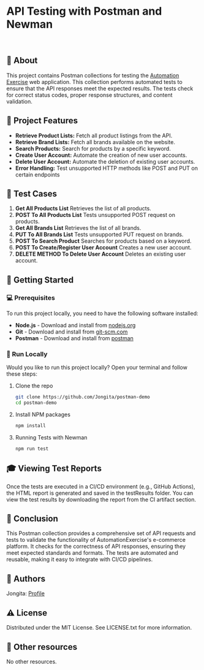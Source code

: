 # API Testing with Postman and Newman

<br>

## 🌟 About

This project contains Postman collections for testing the [Automation Exercise](https://www.automationexercise.com/) web application. This collection performs automated tests to ensure that the API responses meet the expected results. The tests check for correct status codes, proper response structures, and content validation.

## 🎯 Project Features

-   **Retrieve Product Lists:** Fetch all product listings from the API.
-   **Retrieve Brand Lists:** Fetch all brands available on the website.
-   **Search Products:** Search for products by a specific keyword.
-   **Create User Account:** Automate the creation of new user accounts.
-   **Delete User Account:** Automate the deletion of existing user accounts.
-   **Error Handling:** Test unsupported HTTP methods like POST and PUT on certain endpoints

## 🧪 Test Cases

1. **Get All Products List** Retrieves the list of all products.
2. **POST To All Products List** Tests unsupported POST request on products.
3. **Get All Brands List** Retrieves the list of all brands.
4. **PUT To All Brands List** Tests unsupported PUT request on brands.
5. **POST To Search Product** Searches for products based on a keyword.
6. **POST To Create/Register User Account** Creates a new user account.
7. **DELETE METHOD To Delete User Account** Deletes an existing user account.

## 🧰 Getting Started

### 💻 Prerequisites

To run this project locally, you need to have the following software installed:

-   **Node.js** - Download and install from [nodejs.org](https://nodejs.org)
-   **Git** - Download and install from [git-scm.com](https://git-scm.com)
-   **Postman** - Download and install from [postman](https://www.postman.com/downloads/)

### 🏃 Run Locally

Would you like to run this project locally? Open your terminal and follow these steps:

1. Clone the repo
    ```sh
    git clone https://github.com/Jongita/postman-demo
    cd postman-demo
    ```
2. Install NPM packages
    ```sh
    npm install
    ```
3. Running Tests with Newman
    ```sh
    npm run test
    ```

## 🎓 Viewing Test Reports

Once the tests are executed in a CI/CD environment (e.g., GitHub Actions), the HTML report is generated and saved in the testResults folder. You can view the test results by downloading the report from the CI artifact section.

## 🎉 Conclusion

This Postman collection provides a comprehensive set of API requests and tests to validate the functionality of AutomationExercise's e-commerce platform. It checks for the correctness of API responses, ensuring they meet expected standards and formats. The tests are automated and reusable, making it easy to integrate with CI/CD pipelines.

## 🎅 Authors

Jongita: [Profile](https://github.com/jongita)

## ⚠️ License

Distributed under the MIT License. See LICENSE.txt for more information.

## 🔗 Other resources

No other resources.
